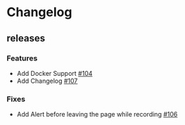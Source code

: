 # Changelog

## releases

### Features
 - Add Docker Support [#104](https://github.com/AmolKumarGupta/Websnapper/issues/104)
 - Add Changelog [#107](https://github.com/AmolKumarGupta/Websnapper/issues/107)

### Fixes
 - Add Alert before leaving the page while recording [#106](https://github.com/AmolKumarGupta/Websnapper/issues/106)